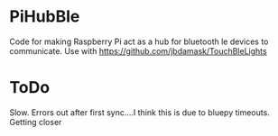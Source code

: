 # PiHubBle
Code for making Raspberry Pi act as a hub for bluetooth le devices to communicate. Use with https://github.com/jbdamask/TouchBleLights

# ToDo
Slow. Errors out after first sync....I think this is due to bluepy timeouts. Getting closer
